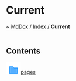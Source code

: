 <a id="current"></a>
<h1>Current</h1>
<a id="dir_f19befb0a20a037054255eb425fb4872"></a>
<a href="https://github.com/CharlesCarley/MdDox">~</a>
<a href="indexpage.md#mddox">MdDox</a>
<span class="inline-text">/</span>
<a href="index.md#index">Index</a>
<span class="inline-text">/</span>
<span class="bold-text"><b>Current</b></span>
<br/>
<br/>
<a id="contents"></a>
<h2>Contents</h2>
<span class="icon-list-item"><a href="dir_0fdaa85f2db5425911c36efff1ab1b08.md#pages" class="icon-list-item"><img src="../images/folder.svg" class="icon-list-item"/><span class="icon-list-item">pages</span>
</a>
</span>
<br/>
</div>
</div>
</body>
</html>
